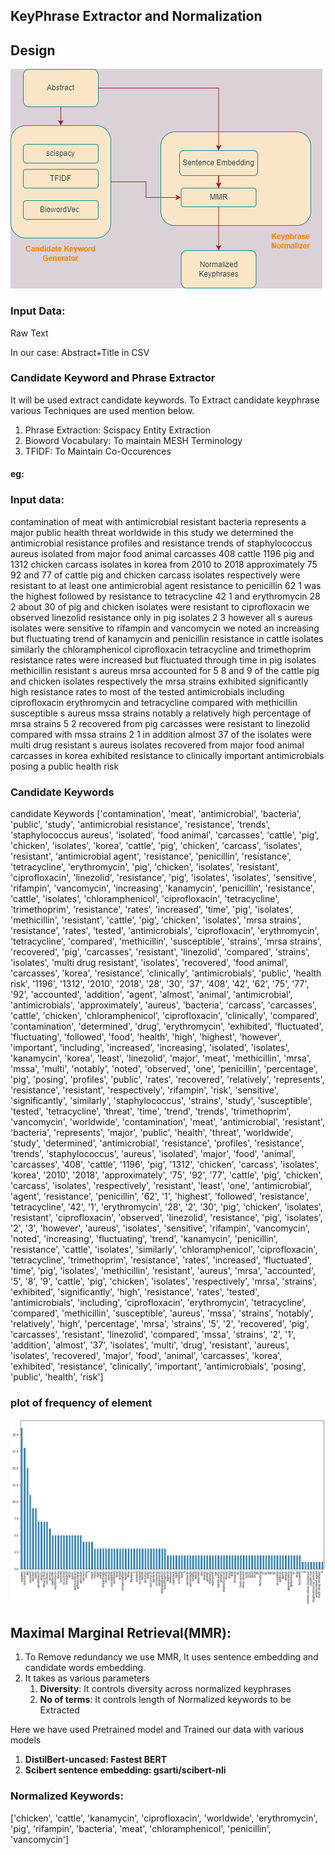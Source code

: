 ## KeyPhrase Extractor and Normalization

## Design
![design](./images/Keyword_extraction.drawio.png)

### Input Data:
Raw Text 

In our case: Abstract+Title in CSV

### Candidate Keyword and Phrase Extractor 
It will be used extract candidate keywords. To Extract candidate keyphrase various Techniques are used mention below.
 1. Phrase Extraction: Scispacy Entity Extraction
 2. Bioword Vocabulary: To maintain MESH Terminology 
 3. TFIDF: To Maintain Co-Occurences
 
#### eg:
### Input data:
contamination of meat with antimicrobial resistant bacteria represents a major public health threat worldwide  in this study   we determined the antimicrobial resistance profiles and resistance trends of staphylococcus aureus isolated from major food animal carcasses  408 cattle   1196 pig   and 1312 chicken carcass isolates  in korea from 2010 to 2018  approximately 75    92    and 77  of cattle   pig   and chicken carcass isolates   respectively   were resistant to at least one antimicrobial agent  resistance to penicillin  62 1   was the highest   followed by resistance to tetracycline  42 1   and erythromycin  28 2    about 30  of pig and chicken isolates were resistant to ciprofloxacin  we observed linezolid resistance only in pig isolates  2 3    however   all s  aureus isolates were sensitive to rifampin and vancomycin  we noted an increasing but fluctuating trend of kanamycin and penicillin resistance in cattle isolates  similarly   the chloramphenicol   ciprofloxacin   tetracycline   and trimethoprim resistance rates were increased but fluctuated through time in pig isolates  methicillin resistant s  aureus  mrsa  accounted for 5    8    and 9  of the cattle   pig   and chicken isolates   respectively  the mrsa strains exhibited significantly high resistance rates to most of the tested antimicrobials   including ciprofloxacin   erythromycin   and tetracycline compared with methicillin susceptible s  aureus  mssa  strains  notably   a relatively high percentage of mrsa strains  5 2   recovered from pig carcasses were resistant to linezolid compared with mssa strains  2 1    in addition   almost 37  of the isolates were multi drug resistant  s  aureus isolates recovered from major food animal carcasses in korea exhibited resistance to clinically important antimicrobials   posing a public health risk 

### Candidate Keywords

candidate Keywords ['contamination', 'meat', 'antimicrobial', 'bacteria', 'public', 'study', 'antimicrobial resistance', 'resistance', 'trends', 'staphylococcus aureus', 'isolated', 'food animal', 'carcasses', 'cattle', 'pig', 'chicken', 'isolates', 'korea', 'cattle', 'pig', 'chicken', 'carcass', 'isolates', 'resistant', 'antimicrobial agent', 'resistance', 'penicillin', 'resistance', 'tetracycline', 'erythromycin', 'pig', 'chicken', 'isolates', 'resistant', 'ciprofloxacin', 'linezolid', 'resistance', 'pig', 'isolates', 'isolates', 'sensitive', 'rifampin', 'vancomycin', 'increasing', 'kanamycin', 'penicillin', 'resistance', 'cattle', 'isolates', 'chloramphenicol', 'ciprofloxacin', 'tetracycline', 'trimethoprim', 'resistance', 'rates', 'increased', 'time', 'pig', 'isolates', 'methicillin', 'resistant', 'cattle', 'pig', 'chicken', 'isolates', 'mrsa strains', 'resistance', 'rates', 'tested', 'antimicrobials', 'ciprofloxacin', 'erythromycin', 'tetracycline', 'compared', 'methicillin', 'susceptible', 'strains', 'mrsa strains', 'recovered', 'pig', 'carcasses', 'resistant', 'linezolid', 'compared', 'strains', 'isolates', 'multi drug resistant', 'isolates', 'recovered', 'food animal', 'carcasses', 'korea', 'resistance', 'clinically', 'antimicrobials', 'public', 'health risk', '1196', '1312', '2010', '2018', '28', '30', '37', '408', '42', '62', '75', '77', '92', 'accounted', 'addition', 'agent', 'almost', 'animal', 'antimicrobial', 'antimicrobials', 'approximately', 'aureus', 'bacteria', 'carcass', 'carcasses', 'cattle', 'chicken', 'chloramphenicol', 'ciprofloxacin', 'clinically', 'compared', 'contamination', 'determined', 'drug', 'erythromycin', 'exhibited', 'fluctuated', 'fluctuating', 'followed', 'food', 'health', 'high', 'highest', 'however', 'important', 'including', 'increased', 'increasing', 'isolated', 'isolates', 'kanamycin', 'korea', 'least', 'linezolid', 'major', 'meat', 'methicillin', 'mrsa', 'mssa', 'multi', 'notably', 'noted', 'observed', 'one', 'penicillin', 'percentage', 'pig', 'posing', 'profiles', 'public', 'rates', 'recovered', 'relatively', 'represents', 'resistance', 'resistant', 'respectively', 'rifampin', 'risk', 'sensitive', 'significantly', 'similarly', 'staphylococcus', 'strains', 'study', 'susceptible', 'tested', 'tetracycline', 'threat', 'time', 'trend', 'trends', 'trimethoprim', 'vancomycin', 'worldwide', 'contamination', 'meat', 'antimicrobial', 'resistant', 'bacteria', 'represents', 'major', 'public', 'health', 'threat', 'worldwide', 'study', 'determined', 'antimicrobial', 'resistance', 'profiles', 'resistance', 'trends', 'staphylococcus', 'aureus', 'isolated', 'major', 'food', 'animal', 'carcasses', '408', 'cattle', '1196', 'pig', '1312', 'chicken', 'carcass', 'isolates', 'korea', '2010', '2018', 'approximately', '75', '92', '77', 'cattle', 'pig', 'chicken', 'carcass', 'isolates', 'respectively', 'resistant', 'least', 'one', 'antimicrobial', 'agent', 'resistance', 'penicillin', '62', '1', 'highest', 'followed', 'resistance', 'tetracycline', '42', '1', 'erythromycin', '28', '2', '30', 'pig', 'chicken', 'isolates', 'resistant', 'ciprofloxacin', 'observed', 'linezolid', 'resistance', 'pig', 'isolates', '2', '3', 'however', 'aureus', 'isolates', 'sensitive', 'rifampin', 'vancomycin', 'noted', 'increasing', 'fluctuating', 'trend', 'kanamycin', 'penicillin', 'resistance', 'cattle', 'isolates', 'similarly', 'chloramphenicol', 'ciprofloxacin', 'tetracycline', 'trimethoprim', 'resistance', 'rates', 'increased', 'fluctuated', 'time', 'pig', 'isolates', 'methicillin', 'resistant', 'aureus', 'mrsa', 'accounted', '5', '8', '9', 'cattle', 'pig', 'chicken', 'isolates', 'respectively', 'mrsa', 'strains', 'exhibited', 'significantly', 'high', 'resistance', 'rates', 'tested', 'antimicrobials', 'including', 'ciprofloxacin', 'erythromycin', 'tetracycline', 'compared', 'methicillin', 'susceptible', 'aureus', 'mssa', 'strains', 'notably', 'relatively', 'high', 'percentage', 'mrsa', 'strains', '5', '2', 'recovered', 'pig', 'carcasses', 'resistant', 'linezolid', 'compared', 'mssa', 'strains', '2', '1', 'addition', 'almost', '37', 'isolates', 'multi', 'drug', 'resistant', 'aureus', 'isolates', 'recovered', 'major', 'food', 'animal', 'carcasses', 'korea', 'exhibited', 'resistance', 'clinically', 'important', 'antimicrobials', 'posing', 'public', 'health', 'risk']

### plot of frequency of element
![cand](./images/candidate_keywords_plot.png)

## Maximal Marginal Retrieval(MMR):

1. To Remove redundancy we use MMR, It uses sentence embedding and candidate words embedding.
2. It takes as various parameters 
   1. <b>Diversity</b>: It controls diversity across normalized keyphrases 
   2. <b>No of terms</b>: It controls length of Normalized keywords to be Extracted 

Here we have used Pretrained model and Trained our data with various models 
 1. <b>DistilBert-uncased: Fastest BERT</b> 
 2. <b>Scibert sentence embedding: gsarti/scibert-nli</b>

### Normalized Keywords:

['chicken', 'cattle', 'kanamycin', 'ciprofloxacin', 'worldwide', 'erythromycin', 'pig', 'rifampin', 'bacteria', 'meat', 'chloramphenicol', 'penicillin', 'vancomycin']

